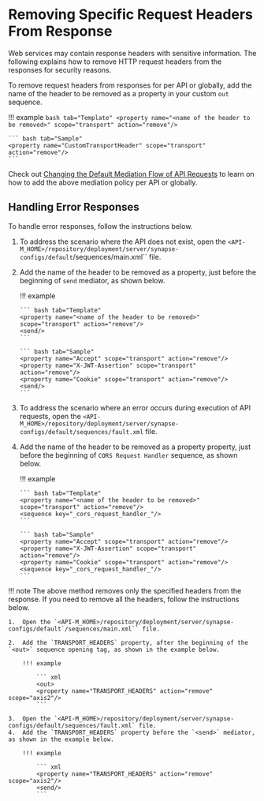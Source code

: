 # Removing Specific Request Headers From Response

Web services may contain response headers with sensitive information. The following explains how to remove HTTP request headers from the responses for security reasons.

To remove request headers from responses for per API or globally, add the name of the header to be removed as a property in your custom `out` sequence.
  
!!! example
    ``` bash tab="Template"
    <property name="<name of the header to be removed>" scope="transport" action="remove"/>
    ```

    ``` bash tab="Sample"
    <property name="CustomTransportHeader" scope="transport" action="remove"/>
    ```
Check out [Changing the Default Mediation Flow of API Requests]({{base_path}}/learn/api-gateway/message-mediation/changing-the-default-mediation-flow-of-api-requests) to learn on how to
add the above mediation policy per API or globally.

## Handling Error Responses

To handle error responses, follow the instructions below. 

1.  To address the scenario where the API does not exist, open the `<API-M_HOME>/repository/deployment/server/synapse-configs/default`/sequences/main.xml`` file.
3.  Add the name of the header to be removed as a property, just before the beginning of `send` mediator, as shown below.
    
    !!! example

        ``` bash tab="Template"
        <property name="<name of the header to be removed>" scope="transport" action="remove"/>
        <send/>
        ```

        ``` bash tab="Sample"
        <property name="Accept" scope="transport" action="remove"/>
        <property name="X-JWT-Assertion" scope="transport" action="remove"/>
        <property name="Cookie" scope="transport" action="remove"/> 
        <send/>
        ```

4.  To address the scenario where an error occurs during execution of API requests, open the `<API-M_HOME>/repository/deployment/server/synapse-configs/default/sequences/fault.xml` file.
5.  Add the name of the header to be removed as a property property, just before the beginning of `CORS Request Handler` sequence, as shown below.

    !!! example

        ``` bash tab="Template"
        <property name="<name of the header to be removed>" scope="transport" action="remove"/>
        <sequence key="_cors_request_handler_"/>
        ```

        ``` bash tab="Sample"
        <property name="Accept" scope="transport" action="remove"/>
        <property name="X-JWT-Assertion" scope="transport" action="remove"/>
        <property name="Cookie" scope="transport" action="remove"/>
        <sequence key="_cors_request_handler_"/>
        ```
          

!!! note
    The above method removes only the specified headers from the response. If you need to remove all the headers, follow the instructions below.

    1.  Open the `<API-M_HOME>/repository/deployment/server/synapse-configs/default`/sequences/main.xml`` file.

    2.  Add the `TRANSPORT_HEADERS` property, after the beginning of the `<out>` sequence opening tag, as shown in the example below.

        !!! example

            ``` xml
            <out>
            <property name="TRANSPORT_HEADERS" action="remove" scope="axis2"/>
            ```

    3.  Open the `<API-M_HOME>/repository/deployment/server/synapse-configs/default/sequences/fault.xml` file.
    4.  Add the `TRANSPORT_HEADERS` property before the `<send>` mediator, as shown in the example below.

        !!! example

            ``` xml
            <property name="TRANSPORT_HEADERS" action="remove" scope="axis2"/>
            <send/>
            ```
